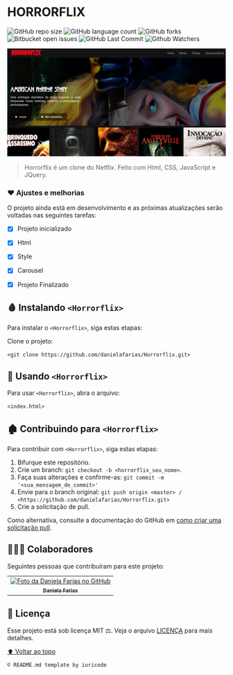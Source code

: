# HORRORFLIX

![GitHub repo size](https://img.shields.io/github/repo-size/danielafarias/Horrorflix?style=for-the-badge)
![GitHub language count](https://img.shields.io/github/languages/count/danielafarias/Horrorflix?style=for-the-badge)
![GitHub forks](https://img.shields.io/chocolatey/dt/Horrorflix?style=for-the-badge)
![Bitbucket open issues](https://img.shields.io/bitbucket/issues/danielafarias/Horrorflix?style=for-the-badge)
![GitHub Last Commit](https://img.shields.io/github/last-commit/danielafarias/Horrorflix?style=for-the-badge)
![Github Watchers](https://img.shields.io/github/watchers/danielafarias/Horrorflix?style=for-the-badge)

![horrorflix](img/horrorflix-screenshot.png)


> Horrorflix é um clone do Netflix. Feito com Html, CSS, JavaScript e JQuery.

### ❤️ Ajustes e melhorias

O projeto ainda está em desenvolvimento e as próximas atualizações serão voltadas nas seguintes tarefas:

- [x] Projeto inicializado
- [x] Html
- [x] Style
- [x] Carousel
- [x] Projeto Finalizado


## 🩸 Instalando `<Horrorflix>`

Para instalar o `<Horrorflix>`, siga estas etapas:

Clone o projeto:
```
<git clone https://github.com/danielafarias/Horrorflix.git>
```

## 🔪 Usando `<Horrorflix>`

Para usar `<Horrorflix>`, abra o arquivo:

```
<index.html>
```


## 🏚 Contribuindo para `<Horrorflix>`

Para contribuir com `<Horrorflix>`, siga estas etapas:

1. Bifurque este repositório.
2. Crie um branch: `git checkout -b <horrorflix_seu_nome>`.
3. Faça suas alterações e confirme-as: `git commit -m '<sua_mensagem_de_commit>'`
4. Envie para o branch original: `git push origin <master> / <https://github.com/danielafarias/Horrorflix.git>`
5. Crie a solicitação de pull.

Como alternativa, consulte a documentação do GitHub em [como criar uma solicitação pull](https://help.github.com/en/github/collaborating-with-issues-and-pull-requests/creating-a-pull-request).

## 🧛🏻‍♀️ Colaboradores

Seguintes pessoas que contribuíram para este projeto:

<table>
  <tr>
    <td align="center">
      <a href="https://github.com/danielafarias">
        <img src="https://avatars.githubusercontent.com/u/79869120?v=4" width="100px;" alt="Foto da Daniela Farias no GitHub"/><br>
        <sub>
          <b>Daniela Farias</b>
        </sub>
      </a>
    </td>
    
  </tr>
</table>

## 📜 Licença

Esse projeto está sob licença MIT ⚖️. Veja o arquivo [LICENÇA](LICENSE.md) para mais detalhes.

[⬆ Voltar ao topo](#horrorflix)<br>

```
© README.md template by iuricode
```
